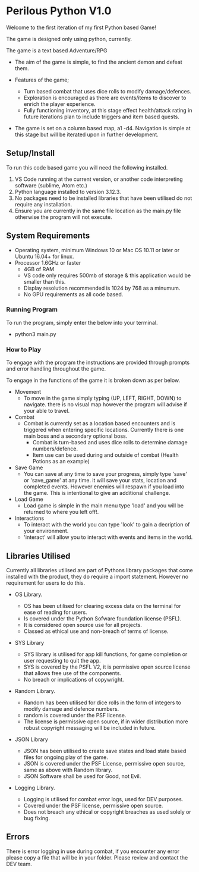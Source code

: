 # Perilous Python V1.0 #

Welcome to the first iteration of my first Python based Game!

The game is designed only using python, currently.

The game is a text based Adventure/RPG

- The aim of the game is simple, to find the ancient demon and defeat them.
- Features of the game;
  - Turn based combat that uses dice rolls to modify damage/defences.
  - Exploration is encouraged as there are events/items to discover to enrich the player experience.
  - Fully functioning inventory, at this stage effect health/attack rating in future iterations plan to include triggers and item based quests.

- The game is set on a column based map, a1 -d4. Navigation is simple at this stage but will be iterated upon in further development.

## Setup/Install ##

To run this code based game you will need the following installed.

1. VS Code running at the current version, or another code interpreting software (sublime, Atom etc.)
2. Python language installed to version 3.12.3.
3. No packages need to be installed libraries that have been utilised do not require any installation.
4. Ensure you are currently in the same file location as the main.py file otherwise the program will not execute.

## System Requirements ##

- Operating system, minimum Windows 10 or Mac OS 10.11 or later or Ubuntu 16.04+ for linux.
- Processor 1.6GHz or faster
  - 4GB of RAM
  - VS code only requires 500mb of storage & this application would be smaller than this.
  - Display resolution recommended is 1024 by 768 as a minumum.
  - No GPU requirements as all code based.

### Running Program ###

To run the program, simply enter the below into your terminal.

- python3 main.py

### How to Play ###

To engage with the program the instructions are provided through prompts and error handling throughout the game.

To engage in the functions of the game it is broken down as per below.

- Movement
  - To move in the game simply typing (UP, LEFT, RIGHT, DOWN) to navigate. there is no visual map however the program will advise if your able to travel.
- Combat
  - Combat is currently set as a location based encounters and is triggered when entering specific locations. Currently there is one main boss and a secondary optional boss.
    - Combat is turn-based and uses dice rolls to determine damage numbers/defence.
    - Item use can be used during and outside of combat (Health Potions as an example)
- Save Game
  - You can save at any time to save your progress, simply type 'save' or 'save_game' at any time. it will save your stats, location and completed events. However enemies will respawn if you load into the game. This is intentional to give an additional challenge.
- Load Game
  - Load game is simple in the main menu type 'load' and you will be returned to where you left off!.
- Interactions
  - To interact with the world you can type 'look' to gain a decription of your environment.
  - 'interact' will allow you to interact with events and items in the world.

## Libraries Utilised ##

Currently all libraries utilised are part of Pythons library packages that come installed with the product, they do require a import statement. However no requirement for users to do this.

- OS Library.
  - OS has been utilised for clearing excess data on the terminal for ease of reading for users.
  - Is covered under the Python Sofware foundation license (PSFL).
  - It is considered open source use for all projects.
  - Classed as ethical use and non-breach of terms of license.

- SYS Library
  - SYS library is utilised for app kill functions, for game completion or user requesting to quit the app.
  - SYS is covered by the PSFL V2, it is permissive open source license that allows free use of the components.
  - No breach or implications of copywright.

- Random Library.
  - Random has been utilised for dice rolls in the form of integers to modify damage and defence numbers.
  - random is covered under the PSF license.
  - The license is permissive open source, if in wider distribution more robust copyright messaging will be included in future.

- JSON Library
  - JSON has been utilised to create save states and load state based files for ongoing play of the game.
  - JSON is covered under the PSF License, permissive open source, same as above with Random library.
  - JSON Software shall be used for Good, not Evil.

- Logging Library.
  - Logging is utilised for combat error logs, used for DEV purposes.
  - Covered under the PSF license, permissive open source.
  - Does not breach any ethical or copyright breaches as used solely or bug fixing.

## Errors ##

There is error logging in use during combat, if you encounter any error please copy a file that will be in your folder. Please review and contact the DEV team.